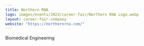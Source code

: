 ```yaml
---
title: Northern RNA
logo: images/events/2023/career-fair/Northern RNA Logo.webp
layout: career-fair-company
website: "https://northernrna.com/"
---
```


Biomedical Engineering
